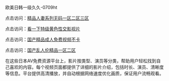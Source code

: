 欧美日韩一级久久-0709ht

点击访问：<a href="https://heiliaowt0d7p.pages.dev">精品人妻系列无码一区二区三区</a>

点击访问：<a href="https://heiliaoga6s9v.pages.dev">看一下特级黄色性交影视片</a>

点击访问：<a href="https://heiliaoow5kzm.pages.dev">国产精品成人免费视频不卡</a>

点击访问：<a href="https://heiliao2dmwwy.pages.dev">国产乱人伦精品一区二区</a>

在这些日本AV免费资源平台上，影片按类型、演员等分类，帮助用户轻松找到自己喜欢的内容。每个视频页面都提供了详细的影片介绍，包括时长、演员、清晰度等信息。平台提供高清播放，并自动根据网络速度优化画质，保证用户流畅观看。

<span style="display:none;">[Canonical link](https://github.com/no20250709/no13 ）</span>
